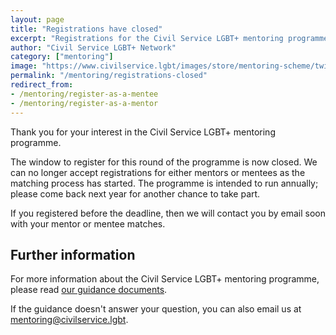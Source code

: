```yaml
---
layout: page
title: "Registrations have closed"
excerpt: "Registrations for the Civil Service LGBT+ mentoring programme are now closed."
author: "Civil Service LGBT+ Network"
category: ["mentoring"]
image: "https://www.civilservice.lgbt/images/store/mentoring-scheme/twitter-timeline--mentoring-for-lgbt-civil-servants.png"
permalink: "/mentoring/registrations-closed"
redirect_from:
- /mentoring/register-as-a-mentee
- /mentoring/register-as-a-mentor
---
```


Thank you for your interest in the Civil Service LGBT+ mentoring programme.

The window to register for this round of the programme is now closed. We can no longer accept registrations for either mentors or mentees as the matching process has started. The programme is intended to run annually; please come back next year for another chance to take part.

If you registered before the deadline, then we will contact you by email soon with your mentor or mentee matches.

## Further information

For more information about the Civil Service LGBT+ mentoring programme, please read [our guidance documents](https://www.civilservice.lgbt/mentoring).

If the guidance doesn't answer your question, you can also email us at [mentoring@civilservice.lgbt](mailto:mentoring@civilservice.lgbt).
